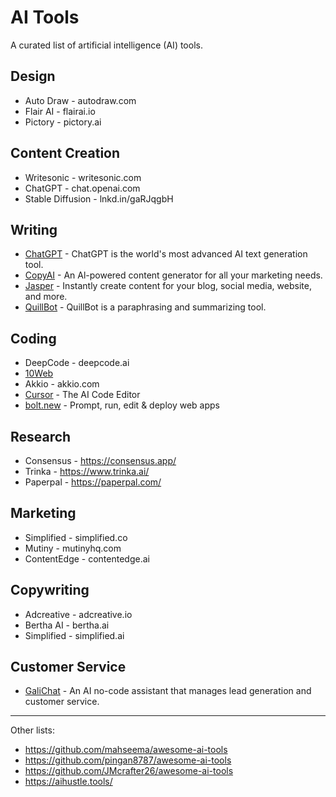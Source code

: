 # AI Tools

A curated list of artificial intelligence (AI) tools.

## Design

- Auto Draw - autodraw.com
- Flair AI - flairai.io
- Pictory - pictory.ai

## Content Creation

- Writesonic - writesonic.com
- ChatGPT - chat.openai.com
- Stable Diffusion - lnkd.in/gaRJqgbH

## Writing

- [ChatGPT](https://chat.openai.com/) - ChatGPT is the world's most advanced AI text generation tool.
- [CopyAI](https://www.copy.ai/) - An Al-powered content generator for all your marketing needs.
- [Jasper](https://www.jasper.ai/) - Instantly create content for your blog, social media, website, and more.
- [QuillBot](https://quillbot.com/) - QuillBot is a paraphrasing and summarizing tool.

## Coding

- DeepCode - deepcode.ai
- [10Web](https://10web.io/)
- Akkio - akkio.com
- [Cursor](https://www.cursor.com/) - The AI Code Editor
- [bolt.new](https://bolt.new/) - Prompt, run, edit & deploy web apps

## Research

- Consensus - https://consensus.app/
- Trinka - https://www.trinka.ai/
- Paperpal - https://paperpal.com/

## Marketing

- Simplified - simplified.co
- Mutiny - mutinyhq.com
- ContentEdge - contentedge.ai

## Copywriting

- Adcreative - adcreative.io
- Bertha AI - bertha.ai
- Simplified - simplified.ai

## Customer Service
- [GaliChat](https://www.galichat.com/) - An AI no-code assistant that manages lead generation and customer service.
  
---

Other lists:
- https://github.com/mahseema/awesome-ai-tools
- https://github.com/pingan8787/awesome-ai-tools
- https://github.com/JMcrafter26/awesome-ai-tools
- https://aihustle.tools/

